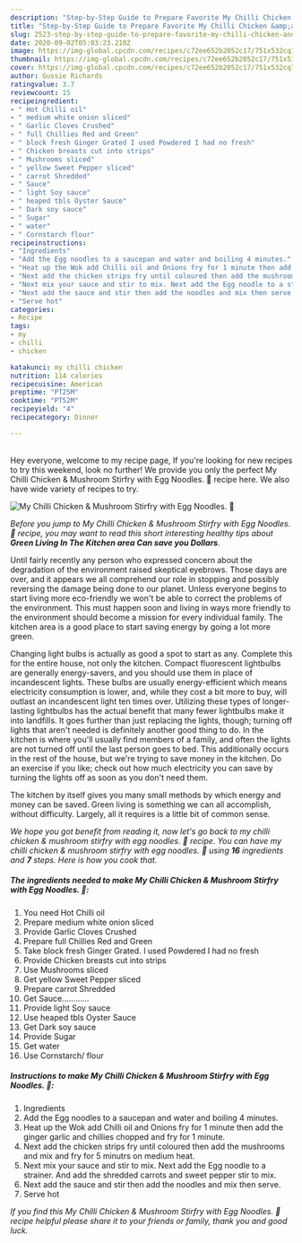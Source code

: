 ```yaml
---
description: "Step-by-Step Guide to Prepare Favorite My Chilli Chicken &amp;amp; Mushroom Stirfry with Egg Noodles. 🤗"
title: "Step-by-Step Guide to Prepare Favorite My Chilli Chicken &amp;amp; Mushroom Stirfry with Egg Noodles. 🤗"
slug: 2523-step-by-step-guide-to-prepare-favorite-my-chilli-chicken-and-amp-mushroom-stirfry-with-egg-noodles
date: 2020-09-02T05:03:23.210Z
image: https://img-global.cpcdn.com/recipes/c72ee652b2052c17/751x532cq70/my-chilli-chicken-mushroom-stirfry-with-egg-noodles-🤗-recipe-main-photo.jpg
thumbnail: https://img-global.cpcdn.com/recipes/c72ee652b2052c17/751x532cq70/my-chilli-chicken-mushroom-stirfry-with-egg-noodles-🤗-recipe-main-photo.jpg
cover: https://img-global.cpcdn.com/recipes/c72ee652b2052c17/751x532cq70/my-chilli-chicken-mushroom-stirfry-with-egg-noodles-🤗-recipe-main-photo.jpg
author: Gussie Richards
ratingvalue: 3.7
reviewcount: 15
recipeingredient:
- " Hot Chilli oil"
- " medium white onion sliced"
- " Garlic Cloves Crushed"
- " full Chillies Red and Green"
- " block fresh Ginger Grated I used Powdered I had no fresh"
- " Chicken breasts cut into strips"
- " Mushrooms sliced"
- " yellow Sweet Pepper sliced"
- " carrot Shredded"
- " Sauce"
- " light Soy sauce"
- " heaped tbls Oyster Sauce"
- " Dark soy sauce"
- " Sugar"
- " water"
- " Cornstarch flour"
recipeinstructions:
- "Ingredients"
- "Add the Egg noodles to a saucepan and water and boiling 4 minutes."
- "Heat up the Wok add Chilli oil and Onions fry for 1 minute then add the ginger garlic and chillies chopped and fry for 1 minute."
- "Next add the chicken strips fry until coloured then add the mushrooms and mix and fry for 5 minutrs on medium heat."
- "Next mix your sauce and stir to mix. Next add the Egg noodle to a strainer. And add the shredded carrots and sweet pepper stir to mix."
- "Next add the sauce and stir then add the noodles and mix then serve."
- "Serve hot"
categories:
- Recipe
tags:
- my
- chilli
- chicken

katakunci: my chilli chicken 
nutrition: 114 calories
recipecuisine: American
preptime: "PT25M"
cooktime: "PT52M"
recipeyield: "4"
recipecategory: Dinner

---
```

<br>
Hey everyone, welcome to my recipe page, If you're looking for new recipes to try this weekend, look no further! We provide you only the perfect My Chilli Chicken &amp; Mushroom Stirfry with Egg Noodles. 🤗 recipe here. We also have wide variety of recipes to try.
<br>


![My Chilli Chicken &amp; Mushroom Stirfry with Egg Noodles. 🤗](https://img-global.cpcdn.com/recipes/c72ee652b2052c17/751x532cq70/my-chilli-chicken-mushroom-stirfry-with-egg-noodles-🤗-recipe-main-photo.jpg)

<i>Before you jump to My Chilli Chicken &amp; Mushroom Stirfry with Egg Noodles. 🤗 recipe, you may want to read this short interesting healthy tips about 
<strong>Green Living In The Kitchen area Can save you Dollars</strong>.</i>
</br>

Until fairly recently any person who expressed concern about the degradation of the environment raised skeptical eyebrows. Those days are over, and it appears we all comprehend our role in stopping and possibly reversing the damage being done to our planet. Unless everyone begins to start living more eco-friendly we won't be able to correct the problems of the environment. This must happen soon and living in ways more friendly to the environment should become a mission for every individual family. The kitchen area is a good place to start saving energy by going a lot more green.

Changing light bulbs is actually as good a spot to start as any. Complete this for the entire house, not only the kitchen. Compact fluorescent lightbulbs are generally energy-savers, and you should use them in place of incandescent lights. These bulbs are usually energy-efficient which means electricity consumption is lower, and, while they cost a bit more to buy, will outlast an incandescent light ten times over. Utilizing these types of longer-lasting lightbulbs has the actual benefit that many fewer lightbulbs make it into landfills. It goes further than just replacing the lights, though; turning off lights that aren't needed is definitely another good thing to do. In the kitchen is where you'll usually find members of a family, and often the lights are not turned off until the last person goes to bed. This additionally occurs in the rest of the house, but we're trying to save money in the kitchen. Do an exercise if you like; check out how much electricity you can save by turning the lights off as soon as you don't need them.

The kitchen by itself gives you many small methods by which energy and money can be saved. Green living is something we can all accomplish, without difficulty. Largely, all it requires is a little bit of common sense.


<i>We hope you got benefit from reading it, now let's go back to my chilli chicken &amp; mushroom stirfry with egg noodles. 🤗 recipe. You can have my chilli chicken &amp; mushroom stirfry with egg noodles. 🤗 using <strong>16</strong> ingredients and <strong>7</strong> steps. Here is how you cook that.
</i>

##### The ingredients needed to make My Chilli Chicken &amp; Mushroom Stirfry with Egg Noodles. 🤗:

1. You need  Hot Chilli oil
1. Prepare  medium white onion sliced
1. Provide  Garlic Cloves Crushed
1. Prepare  full Chillies Red and Green
1. Take  block fresh Ginger Grated. I used Powdered I had no fresh
1. Provide  Chicken breasts cut into strips
1. Use  Mushrooms sliced
1. Get  yellow Sweet Pepper sliced
1. Prepare  carrot Shredded
1. Get  Sauce............
1. Provide  light Soy sauce
1. Use  heaped tbls Oyster Sauce
1. Get  Dark soy sauce
1. Provide  Sugar
1. Get  water
1. Use  Cornstarch/ flour


##### Instructions to make My Chilli Chicken &amp; Mushroom Stirfry with Egg Noodles. 🤗:

1. Ingredients
1. Add the Egg noodles to a saucepan and water and boiling 4 minutes.
1. Heat up the Wok add Chilli oil and Onions fry for 1 minute then add the ginger garlic and chillies chopped and fry for 1 minute.
1. Next add the chicken strips fry until coloured then add the mushrooms and mix and fry for 5 minutrs on medium heat.
1. Next mix your sauce and stir to mix. Next add the Egg noodle to a strainer. And add the shredded carrots and sweet pepper stir to mix.
1. Next add the sauce and stir then add the noodles and mix then serve.
1. Serve hot


<i>If you find this My Chilli Chicken &amp; Mushroom Stirfry with Egg Noodles. 🤗 recipe helpful please share it to your friends or family, thank you and good luck.</i>
